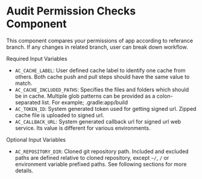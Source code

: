 # Audit Permission Checks Component

This component compares your permissions of app according to referance branch. If any changes in related branch, user can break down workflow.

Required Input Variables

- `AC_CACHE_LABEL`: User defined cache label to identify one cache from others. Both cache push and pull steps should have the same value to match.
- `AC_CACHE_INCLUDED_PATHS`: Specifies the files and folders which should be in cache. Multiple glob patterns can be provided as a colon-separated list. For example; .gradle:app/build
- `AC_TOKEN_ID`: System generated token used for getting signed url. Zipped cache file is uploaded to signed url.
- `AC_CALLBACK_URL`: System generated callback url for signed url web service. Its value is different for various environments.

Optional Input Variables

- `AC_REPOSITORY_DIR`: Cloned git repository path. Included and excluded paths are defined relative to cloned repository, except `~/`, `/` or environment variable prefixed paths. See following sections for more details.

